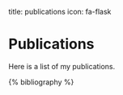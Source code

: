 title: publications
icon: fa-flask

# Publications

Here is a list of my publications.

{% bibliography %}
